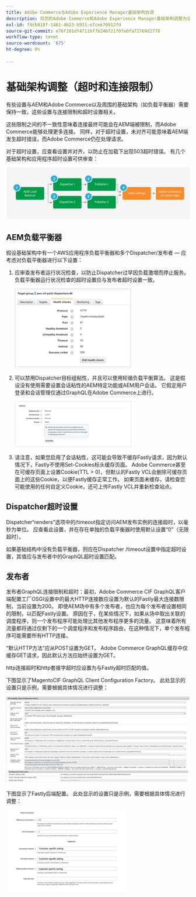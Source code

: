 ```yaml
---
title: Adobe Commerce与Adobe Experience Manager基础架构协调
description: 将您的Adobe Commerce和Adobe Experience Manager基础架构调整为设置可接受的超时和连接限制。
exl-id: f9cb818f-1461-4b23-b931-e7cee70912fd
source-git-commit: e76f101df47116f7b246f21f0fe0fa72769d2776
workflow-type: tm+mt
source-wordcount: '675'
ht-degree: 0%

---
```


# 基础架构调整（超时和连接限制）

有些设置与AEM和Adobe Commerce以及周围的基础架构（如负载平衡器）需要保持一致，这些设置与连接限制和超时设置相关。

这些限制之间的不一致性意味着连接最终可能会在AEM端被限制，而Adobe Commerce能够处理更多连接。 同样，对于超时设置，未对齐可能意味着AEM端发生超时错误，而Adobe Commerce仍在处理请求。

对于超时设置，应查看设置并对齐，以防止在加载下出现503超时错误。 有几个基础架构和应用程序超时设置可供审查：

![描述AEM超时和连接限制的编号图表](../assets/commerce-at-scale/timeout-settings.svg)

## AEM负载平衡器

假设基础架构中有一个AWS应用程序负载平衡器和多个Dispatcher/发布者 — 应考虑对负载平衡器进行以下设置：

1. 应审查发布者运行状况检查，以防止Dispatcher过早因负载激增而停止服务。 负载平衡器运行状况检查的超时设置应与发布者超时设置一致。

   ![显示AEM负载平衡器运行状况检查的屏幕截图](../assets/commerce-at-scale/health-checks.png)

1. 可以禁用Dispatcher目标组粘性，并且可以使用轮循负载平衡算法。 这是假设没有使用需要设置会话粘性的AEM特定功能或AEM用户会话。 它假定用户登录和会话管理仅通过GraphQL在Adobe Commerce上进行。

   ![显示AEM会话粘性属性的屏幕截图](../assets/commerce-at-scale/session-stickiness.png)

1. 请注意，如果您启用了会话粘性，这可能会导致不缓存Fastly请求，因为默认情况下，Fastly不使用Set-Cookies标头缓存页面。 Adobe Commerce甚至在可缓存页面上设置Cookie(TTL > 0)，但默认的Fastly VCL会删除可缓存页面上的这些Cookie，以便Fastly缓存正常工作。 如果页面未缓存，请检查您可能使用的任何自定义Cookie，还可上传Fastly VCL并重新检查站点。

## Dispatcher超时设置

Dispatcher“renders”选项中的/timeout指定访问AEM发布实例的连接超时，以毫秒为单位。 应查看此设置，并在存在单独的负载平衡器时使用默认设置“0”（无限超时）。

如果基础结构中没有负载平衡器，则应在Dispatcher /timeout设置中指定超时设置，其值应与发布者中的GraphQL超时设置匹配。

## 发布者

发布者GraphQL连接限制和超时：最初，Adobe Commerce CIF GraphQL客户端配置工厂OSGI设置中的最大HTTP连接数应设置为默认的Fastly最大连接数限制，当前设置为200。 即使AEM场中有多个发布者，也应为每个发布者设置相同的限制，以匹配Fastly设置。 原因在于，在某些情况下，如果从场中取出关联的调度程序，则一个发布程序可能处理比其他发布程序更多的流量。 这意味着所有流量都将通过仅剩下的一个调度程序和发布程序路由，在这种情况下，单个发布程序可能需要所有HTTP连接。

“默认HTTP方法”应从POST设置为GET。 Adobe Commerce GraphQL缓存中仅缓存GET请求，因此默认方法应始终设置为GET。

http连接超时和http套接字超时应设置为与Fastly超时匹配的值。

下图显示了MagentoCIF GraphQL Client Configuration Factory。 此处显示的设置只是示例，需要根据具体情况进行调整：

![Commerce integration framework配置设置的屏幕截图](../assets/commerce-at-scale/cif-config.png)

下图显示了Fastly后端配置。 此处显示的设置只是示例，需要根据具体情况进行调整：

![Fastly的Commerce管理员配置设置屏幕截图](../assets/commerce-at-scale/cif-config-advanced.png)
